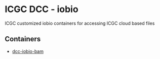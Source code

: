 # ICGC DCC - iobio

ICGC customized iobio containers for accessing ICGC cloud based files

## Containers
* [dcc-iobio-bam](dcc-iobio-bam/README.md)